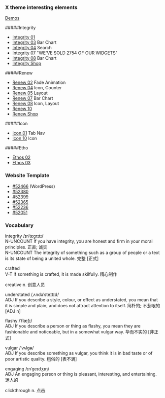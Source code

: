 ### X theme interesting elements

[Demos](http://theme.co/x/demos/)

#####Integrity

+ [Integrity 01](http://theme.co/x/demo/integrity/1/)
+ [Integrity 03](http://theme.co/x/demo/integrity/3/) Bar Chart
+ [Integrity 04](http://theme.co/x/demo/integrity/4/) Search
+ [Integrity 07](http://theme.co/x/demo/integrity/7/) "WE'VE SOLD 2754 OF OUR WIDGETS"
+ [Integrity 08](http://theme.co/x/demo/integrity/8/) Bar Chart
+ [Integrity Shop](http://theme.co/x/demo/shop/integrity/)

#####Renew

+ [Renew 02](http://theme.co/x/demo/renew/2/) Fade Animation
+ [Renew 04](http://theme.co/x/demo/renew/4/) Icon, Counter
+ [Renew 05](http://theme.co/x/demo/renew/5/) Layout
+ [Renew 07](http://theme.co/x/demo/renew/7/) Bar Chart
+ [Renew 08](http://theme.co/x/demo/renew/8/) Icon, Layout
+ [Renew 10](http://theme.co/x/demo/renew/10/)
+ [Renew Shop](http://theme.co/x/demo/shop/renew/)

#####Icon

+ [Icon 01](http://theme.co/x/demo/icon/01/) Tab Nav
+ [Icon 10](http://theme.co/x/demo/icon/10/) Icon

#####Etho

+ [Ethos 02](http://theme.co/x/demo/ethos/2/)
+ [Ethos 03](http://theme.co/x/demo/ethos/3/)

### Website Template

- [#52466](http://www.webdesign.org/web-templates/demo?template_id=124218) (WordPress)
- [#52380](http://www.webdesign.org/web-templates/demo?template_id=124207)
- [#52399](http://www.webdesign.org/web-templates/demo?template_id=123961)
- [#52365](http://www.webdesign.org/web-templates/demo?template_id=123710)
- [#52236](http://www.webdesign.org/web-templates/demo?template_id=123417)
- [#52051](http://www.webdesign.org/web-templates/demo?template_id=122994)

### Vocabulary
integrity /ɪnˈtɛɡrɪtɪ/  
N-UNCOUNT If you have integrity, you are honest and firm in your moral principles. 正直; 诚实  
N-UNCOUNT The integrity of something such as a group of people or a text is its state of being a united whole. 完整 [正式]

crafted  
V-T If something is crafted, it is made skilfully. 精心制作

creative n. 创意人员

understated /ˌʌndəˈsteɪtɪd/  
ADJ If you describe a style, colour, or effect as understated, you mean that it is simple and plain, and does not attract attention to itself. 简朴的; 不惹眼的 [ADJ n]

flashy /ˈflæʃɪ/  
ADJ If you describe a person or thing as flashy, you mean they are fashionable and noticeable, but in a somewhat vulgar way. 华而不实的 [非正式]

vulgar /ˈvʌlɡə/  
ADJ If you describe something as vulgar, you think it is in bad taste or of poor artistic quality. 粗俗的 [表不满]

engaging /ɪnˈɡeɪdʒɪŋ/  
ADJ An engaging person or thing is pleasant, interesting, and entertaining. 迷人的

clickthrough n. 点击